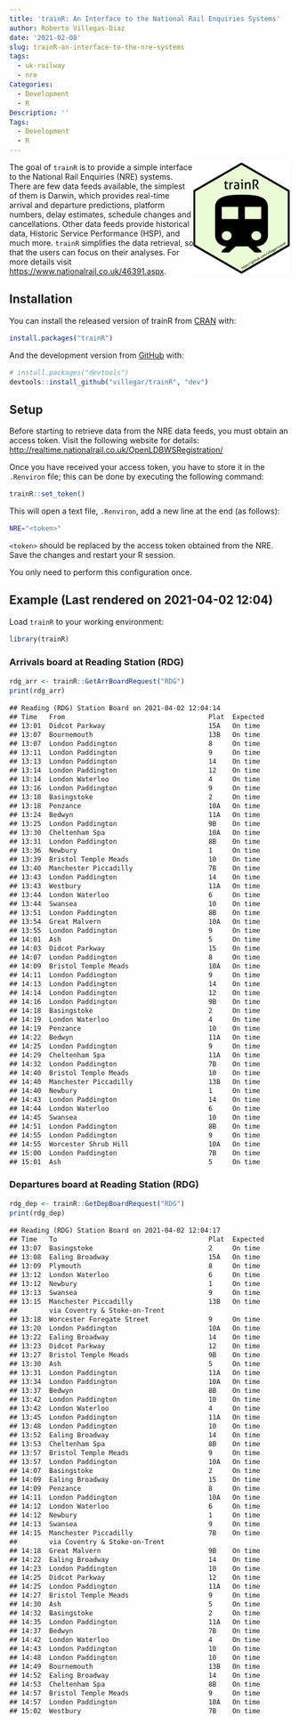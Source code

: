 ```yaml
---
title: 'trainR: An Interface to the National Rail Enquiries Systems'
author: Roberto Villegas-Diaz
date: '2021-02-08'
slug: trainR-an-interface-to-the-nre-systems
tags:
  - uk-railway
  - nre
Categories:
  - Development
  - R
Description: ''
Tags:
  - Development
  - R
---
```


<img src="https://raw.githubusercontent.com/villegar/trainR/main/inst/images/logo.png" alt="logo" align="right" height=200px/>

The goal of `trainR` is to provide a simple interface to the 
National Rail Enquiries (NRE) systems. There are few data feeds 
available, the simplest of them is Darwin, which provides real-time 
arrival and departure predictions, platform numbers, delay estimates, 
schedule changes and cancellations. Other data feeds provide historical 
data, Historic Service Performance (HSP), and much more. `trainR` 
simplifies the data retrieval, so that the users can focus on their 
analyses. For more details visit 
https://www.nationalrail.co.uk/46391.aspx.

## Installation

You can install the released version of trainR from [CRAN](https://CRAN.R-project.org) with:

``` r
install.packages("trainR")
```

And the development version from [GitHub](https://github.com/) with:

``` r
# install.packages("devtools")
devtools::install_github("villegar/trainR", "dev")
```

## Setup
Before starting to retrieve data from the NRE data feeds, you must obtain an access token. 
Visit the following website for details: http://realtime.nationalrail.co.uk/OpenLDBWSRegistration/

Once you have received your access token, you have to store it in the `.Renviron` file; this can be 
done by executing the following command:


```r
trainR::set_token()
```

This will open a text file, `.Renviron`, add a new line at the end (as follows):

```bash
NRE="<token>"
```

`<token>` should be replaced by the access token obtained from the NRE. Save the changes and restart 
your R session.

You only need to perform this configuration once.

## Example (Last rendered on 2021-04-02 12:04)

Load `trainR` to your working environment:

```r
library(trainR)
```

### Arrivals board at Reading Station (RDG)


```r
rdg_arr <- trainR::GetArrBoardRequest("RDG")
print(rdg_arr)
```

```
## Reading (RDG) Station Board on 2021-04-02 12:04:14
## Time   From                                    Plat  Expected
## 13:01  Didcot Parkway                          15A   On time
## 13:07  Bournemouth                             13B   On time
## 13:07  London Paddington                       8     On time
## 13:11  London Paddington                       9     On time
## 13:13  London Paddington                       14    On time
## 13:14  London Paddington                       12    On time
## 13:14  London Waterloo                         4     On time
## 13:16  London Paddington                       9     On time
## 13:18  Basingstoke                             2     On time
## 13:18  Penzance                                10A   On time
## 13:24  Bedwyn                                  11A   On time
## 13:25  London Paddington                       9B    On time
## 13:30  Cheltenham Spa                          10A   On time
## 13:31  London Paddington                       8B    On time
## 13:36  Newbury                                 1     On time
## 13:39  Bristol Temple Meads                    10    On time
## 13:40  Manchester Piccadilly                   7B    On time
## 13:43  London Paddington                       14    On time
## 13:43  Westbury                                11A   On time
## 13:44  London Waterloo                         6     On time
## 13:44  Swansea                                 10    On time
## 13:51  London Paddington                       8B    On time
## 13:54  Great Malvern                           10A   On time
## 13:55  London Paddington                       9     On time
## 14:01  Ash                                     5     On time
## 14:03  Didcot Parkway                          15    On time
## 14:07  London Paddington                       8     On time
## 14:09  Bristol Temple Meads                    10A   On time
## 14:11  London Paddington                       9     On time
## 14:13  London Paddington                       14    On time
## 14:14  London Paddington                       12    On time
## 14:16  London Paddington                       9B    On time
## 14:18  Basingstoke                             2     On time
## 14:19  London Waterloo                         4     On time
## 14:19  Penzance                                10    On time
## 14:22  Bedwyn                                  11A   On time
## 14:25  London Paddington                       9     On time
## 14:29  Cheltenham Spa                          11A   On time
## 14:32  London Paddington                       7B    On time
## 14:40  Bristol Temple Meads                    10    On time
## 14:40  Manchester Piccadilly                   13B   On time
## 14:40  Newbury                                 1     On time
## 14:43  London Paddington                       14    On time
## 14:44  London Waterloo                         6     On time
## 14:45  Swansea                                 10    On time
## 14:51  London Paddington                       8B    On time
## 14:55  London Paddington                       9     On time
## 14:55  Worcester Shrub Hill                    10A   On time
## 15:00  London Paddington                       7B    On time
## 15:01  Ash                                     5     On time
```

### Departures board at Reading Station (RDG)


```r
rdg_dep <- trainR::GetDepBoardRequest("RDG")
print(rdg_dep)
```

```
## Reading (RDG) Station Board on 2021-04-02 12:04:17
## Time   To                                      Plat  Expected
## 13:07  Basingstoke                             2     On time
## 13:08  Ealing Broadway                         15A   On time
## 13:09  Plymouth                                8     On time
## 13:12  London Waterloo                         6     On time
## 13:12  Newbury                                 1     On time
## 13:13  Swansea                                 9     On time
## 13:15  Manchester Piccadilly                   13B   On time
##        via Coventry & Stoke-on-Trent           
## 13:18  Worcester Foregate Street               9     On time
## 13:20  London Paddington                       10A   On time
## 13:22  Ealing Broadway                         14    On time
## 13:23  Didcot Parkway                          12    On time
## 13:27  Bristol Temple Meads                    9B    On time
## 13:30  Ash                                     5     On time
## 13:31  London Paddington                       11A   On time
## 13:34  London Paddington                       10A   On time
## 13:37  Bedwyn                                  8B    On time
## 13:42  London Paddington                       10    On time
## 13:42  London Waterloo                         4     On time
## 13:45  London Paddington                       11A   On time
## 13:48  London Paddington                       10    On time
## 13:52  Ealing Broadway                         14    On time
## 13:53  Cheltenham Spa                          8B    On time
## 13:57  Bristol Temple Meads                    9     On time
## 13:57  London Paddington                       10A   On time
## 14:07  Basingstoke                             2     On time
## 14:09  Ealing Broadway                         15    On time
## 14:09  Penzance                                8     On time
## 14:11  London Paddington                       10A   On time
## 14:12  London Waterloo                         6     On time
## 14:12  Newbury                                 1     On time
## 14:13  Swansea                                 9     On time
## 14:15  Manchester Piccadilly                   7B    On time
##        via Coventry & Stoke-on-Trent           
## 14:18  Great Malvern                           9B    On time
## 14:22  Ealing Broadway                         14    On time
## 14:23  London Paddington                       10    On time
## 14:25  Didcot Parkway                          12    On time
## 14:25  London Paddington                       11A   On time
## 14:27  Bristol Temple Meads                    9     On time
## 14:30  Ash                                     5     On time
## 14:32  Basingstoke                             2     On time
## 14:35  London Paddington                       11A   On time
## 14:37  Bedwyn                                  7B    On time
## 14:42  London Waterloo                         4     On time
## 14:43  London Paddington                       10    On time
## 14:48  London Paddington                       10    On time
## 14:49  Bournemouth                             13B   On time
## 14:52  Ealing Broadway                         14    On time
## 14:53  Cheltenham Spa                          8B    On time
## 14:57  Bristol Temple Meads                    9     On time
## 14:57  London Paddington                       10A   On time
## 15:02  Westbury                                7B    On time
```
